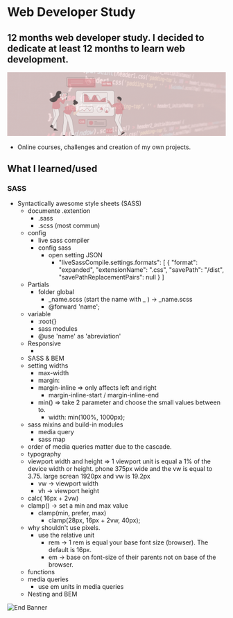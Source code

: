 # Web Developer Study
## 12 months web developer study. I decided to dedicate at least 12 months to learn web development.

![Begin Banner](/Documentation/top-1200x350.gif)

* Online courses, challenges and creation of my own projects.

## What I learned/used 
### SASS 
* Syntactically awesome style sheets (SASS) 
    * documente .extention
        * .sass
        * .scss (most commun)
    * config
        * live sass compiler
        * config sass
            * open setting JSON
                * "liveSassCompile.settings.formats": [
                    {
                        "format": "expanded",
                        "extensionName": ".css",
                        "savePath": "/dist",
                        "savePathReplacementPairs": null
                    }
                ]
    * Partials
        * folder global
            * _name.scss (start the name with _ ) -> _name.scss
            * @forward 'name';
    * variable
        * :root{}
        * sass modules
        * @use 'name' as 'abreviation'
    * Responsive 
        * <meta name="viewport" content="width=device-width, initial-scale=1.0">
    * SASS & BEM
    * setting widths
        * max-width
        * margin:
        * margin-inline => only affects left and right
            * margin-inline-start / margin-inline-end
        * min() =>  take 2 parameter and choose the small values between to.
            * width: min(100%, 1000px);
    * sass mixins and build-in modules
        * media query
        * sass map
    * order of media queries matter due to the cascade.
    * typography
    * viewport width and height => 1 viewport unit is equal a 1% of the device width or height. phone 375px wide and the vw is equal to 3.75. large screan 1920px and vw is 19.2px
        * vw -> viewport width
        * vh -> viewport height
    * calc( 16px + 2vw)
    * clamp() -> set a min and max value 
        * clamp(min, prefer, max)
            * clamp(28px, 16px + 2vw, 40px);
    * why shouldn't use pixels.
        * use the relative unit
            * rem -> 1 rem is equal your base font size (browser). The default is 16px.
            * em -> base on font-size of their parents not on base of the browser.
    * functions
    * media queries
        * use em units in media queries
    * Nesting and BEM
        


![End Banner](/Documentation/botton-1200x350.gif)